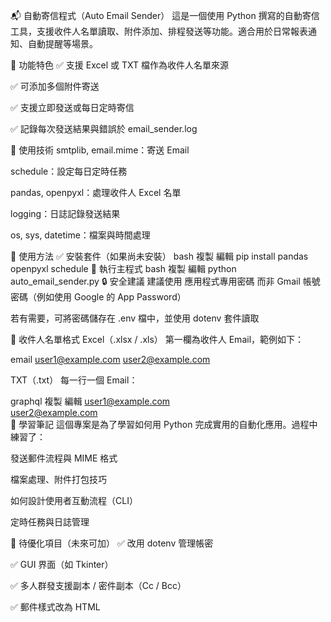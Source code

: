 📬 自動寄信程式（Auto Email Sender）
這是一個使用 Python 撰寫的自動寄信工具，支援收件人名單讀取、附件添加、排程發送等功能。適合用於日常報表通知、自動提醒等場景。

📌 功能特色
✅ 支援 Excel 或 TXT 檔作為收件人名單來源

✅ 可添加多個附件寄送

✅ 支援立即發送或每日定時寄信

✅ 記錄每次發送結果與錯誤於 email_sender.log

🔧 使用技術
smtplib, email.mime：寄送 Email

schedule：設定每日定時任務

pandas, openpyxl：處理收件人 Excel 名單

logging：日誌記錄發送結果

os, sys, datetime：檔案與時間處理

🚀 使用方法
✅ 安裝套件（如果尚未安裝）
bash
複製
編輯
pip install pandas openpyxl schedule
📂 執行主程式
bash
複製
編輯
python auto_email_sender.py
🔒 安全建議
建議使用 應用程式專用密碼 而非 Gmail 帳號密碼（例如使用 Google 的 App Password）

若有需要，可將密碼儲存在 .env 檔中，並使用 dotenv 套件讀取

📁 收件人名單格式
Excel（.xlsx / .xls）
第一欄為收件人 Email，範例如下：

email
user1@example.com
user2@example.com

TXT（.txt）
每一行一個 Email：

graphql
複製
編輯
user1@example.com  
user2@example.com  
🧠 學習筆記
這個專案是為了學習如何用 Python 完成實用的自動化應用。過程中練習了：

發送郵件流程與 MIME 格式

檔案處理、附件打包技巧

如何設計使用者互動流程（CLI）

定時任務與日誌管理

📝 待優化項目（未來可加）
✅ 改用 dotenv 管理帳密

✅ GUI 界面（如 Tkinter）

✅ 多人群發支援副本 / 密件副本（Cc / Bcc）

✅ 郵件樣式改為 HTML
